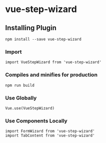 # vue-step-wizard

## Installing Plugin
```
npm install --save vue-step-wizard
```

### Import
```
import VueStepWizard from 'vue-step-wizard'
```

### Compiles and minifies for production
```
npm run build
```

### Use Globally
```
Vue.use(VueStepWizard)
```

### Use Components Locally
```
import FormWizard from 'vue-step-wizard'
import TabContent from 'vue-step-wizard'
```
